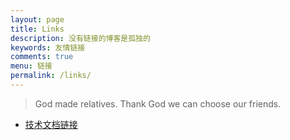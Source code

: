 ```yaml
---
layout: page
title: Links
description: 没有链接的博客是孤独的
keywords: 友情链接
comments: true
menu: 链接
permalink: /links/
---
```


> God made relatives. Thank God we can choose our friends.

* [技术文档链接](https://linjc.github.io/links/resource/)

